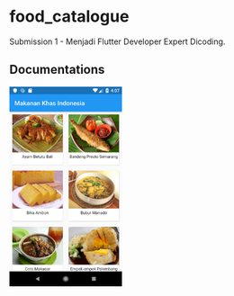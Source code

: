 # food_catalogue

Submission 1 - Menjadi Flutter Developer Expert Dicoding.

## Documentations

<img src="https://github.com/tiyan-attirmidzi/MFDE-Submission-1/blob/master/documentation/documentation_listfood.png" alt="List Makanan" width="200">
